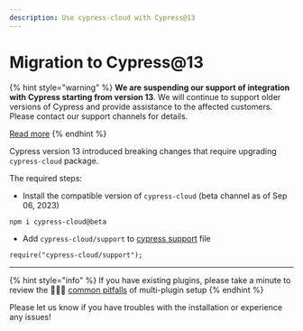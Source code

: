 ```yaml
---
description: Use cypress-cloud with Cypress@13
---
```


# Migration to Cypress@13

{% hint style="warning" %}
**We are suspending our support of integration with Cypress starting from version 13**. We will continue to support older versions of Cypress and provide assistance to the affected customers. Please contact our support channels for details.

[Read more](https://currents.dev/posts/v13-blocking)
{% endhint %}

Cypress version 13 introduced breaking changes that require upgrading `cypress-cloud` package.

The required steps:

* Install the compatible version of `cypress-cloud` (beta channel as of Sep 06, 2023)

```
npm i cypress-cloud@beta
```

* Add `cypress-cloud/support` to [cypress support](https://docs.cypress.io/guides/core-concepts/writing-and-organizing-tests#Support-file) file

```
require("cypress-cloud/support");
```

***

{% hint style="info" %}
If you have existing plugins, please take a minute to review the 🤦🏻‍♂️ [common pitfalls](https://github.com/currents-dev/cypress-cloud#setup-with-existing-plugins) of multi-plugin setup
{% endhint %}

Please let us know if you have troubles with the installation or experience any issues!
